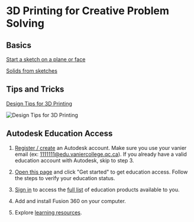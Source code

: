 # 3D Printing for Creative Problem Solving

## Basics

[Start a sketch on a plane or face](https://help.autodesk.com/view/fusion360/ENU/?guid=GUID-88CC0E51-AD05-4028-BF59-FACA5EC0FA2B)

[Solids from sketches](https://help.autodesk.com/view/fusion360/ENU/?guid=SLD-CREATE-SOLID-FROM-SKETCH)

## Tips and Tricks

[Design Tips for 3D Printing](https://imgur.com/gallery/SqIdFwB)

![Design Tips for 3D Printing](/resources/design-tips-3d-printing.jpg)

## Autodesk Education Access

1. [Register / create](https://accounts.autodesk.com/register) an Autodesk account.
Make sure you use your vanier email (ex: 1111111@edu.vaniercollege.qc.ca).
If you already have a valid education account with Autodesk, skip to step 3.

2. [Open this page](https://www.autodesk.com/education/edu-software/overview) and click "Get started" to get education access. Follow the steps to verify your education status.

3. [Sign in](https://accounts.autodesk.com/Authentication) to access the [full list](https://www.autodesk.com/education/edu-software/overview?sorting=featured&filters=individual) of education products available to you.

4. Add and install Fusion 360 on your computer.

5. Explore [learning resources](https://www.autodesk.com/products/fusion-360/resources).
